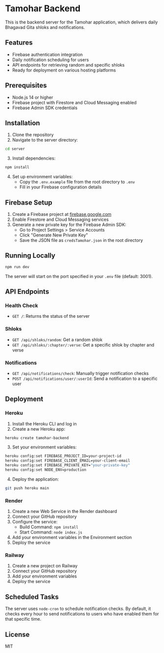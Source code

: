# Tamohar Backend

This is the backend server for the Tamohar application, which delivers daily Bhagavad Gita shloks and notifications.

## Features

- Firebase authentication integration
- Daily notification scheduling for users
- API endpoints for retrieving random and specific shloks
- Ready for deployment on various hosting platforms

## Prerequisites

- Node.js 14 or higher
- Firebase project with Firestore and Cloud Messaging enabled
- Firebase Admin SDK credentials

## Installation

1. Clone the repository
2. Navigate to the server directory:

```bash
cd server
```

3. Install dependencies:

```bash
npm install
```

4. Set up environment variables:
   - Copy the `.env.example` file from the root directory to `.env`
   - Fill in your Firebase configuration details

## Firebase Setup

1. Create a Firebase project at [firebase.google.com](https://firebase.google.com)
2. Enable Firestore and Cloud Messaging services
3. Generate a new private key for the Firebase Admin SDK:
   - Go to Project Settings > Service Accounts
   - Click "Generate New Private Key"
   - Save the JSON file as `credsTamohar.json` in the root directory

## Running Locally

```bash
npm run dev
```

The server will start on the port specified in your `.env` file (default: 3001).

## API Endpoints

### Health Check

- `GET /`: Returns the status of the server

### Shloks

- `GET /api/shloks/random`: Get a random shlok
- `GET /api/shloks/:chapter/:verse`: Get a specific shlok by chapter and verse

### Notifications

- `GET /api/notifications/check`: Manually trigger notification checks
- `POST /api/notifications/user/:userId`: Send a notification to a specific user

## Deployment

### Heroku

1. Install the Heroku CLI and log in
2. Create a new Heroku app:

```bash
heroku create tamohar-backend
```

3. Set your environment variables:

```bash
heroku config:set FIREBASE_PROJECT_ID=your-project-id
heroku config:set FIREBASE_CLIENT_EMAIL=your-client-email
heroku config:set FIREBASE_PRIVATE_KEY="your-private-key"
heroku config:set NODE_ENV=production
```

4. Deploy the application:

```bash
git push heroku main
```

### Render

1. Create a new Web Service in the Render dashboard
2. Connect your GitHub repository
3. Configure the service:
   - Build Command: `npm install`
   - Start Command: `node index.js`
4. Add your environment variables in the Environment section
5. Deploy the service

### Railway

1. Create a new project on Railway
2. Connect your GitHub repository
3. Add your environment variables
4. Deploy the service

## Scheduled Tasks

The server uses `node-cron` to schedule notification checks. By default, it checks every hour to send notifications to users who have enabled them for that specific time.

## License

MIT
